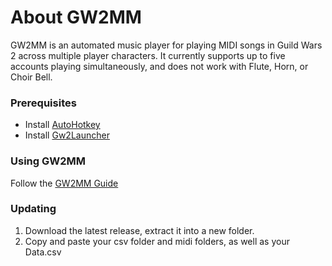 # About GW2MM
  <p> GW2MM is an automated music player for playing MIDI songs in Guild Wars 2 across multiple player characters. It currently supports up to five accounts playing simultaneously, and does not work with Flute, Horn, or Choir Bell.</p>
</section>

### Prerequisites

* Install <a href="https://www.autohotkey.com/" alt="AutoHotkey">AutoHotkey</a>
* Install <a href="https://github.com/Healix/Gw2Launcher" alt="Gw2Launcher">Gw2Launcher</a>
</section>

### Using GW2MM

Follow the <a href="https://docs.google.com/document/d/1Ek9sHKd0PQw9vmecujCG7tVtNIkKMtPnIPPEBio5ZoU/edit" alt="GW2MM Guide">GW2MM Guide</a>

### Updating
1) Download the latest release, extract it into a new folder.
2) Copy and paste your csv folder and midi folders, as well as your Data.csv
</section>

